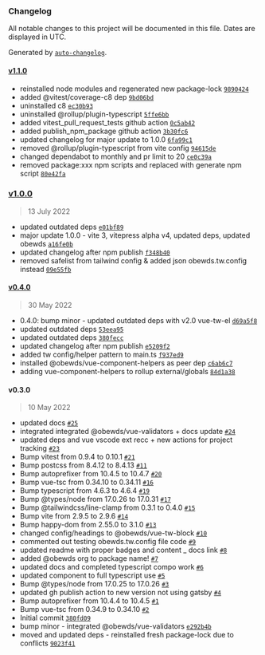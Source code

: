 ### Changelog

All notable changes to this project will be documented in this file. Dates are displayed in UTC.

Generated by [`auto-changelog`](https://github.com/CookPete/auto-changelog).

#### [v1.1.0](https://github.com/obewds/vue-tw-block/compare/v1.0.0...v1.1.0)

- reinstalled node modules and regenerated new package-lock [`9890424`](https://github.com/obewds/vue-tw-block/commit/9890424fca8b9ddcdd0d41d4e999dda0db85aad8)
- added @vitest/coverage-c8 dep [`9bd06bd`](https://github.com/obewds/vue-tw-block/commit/9bd06bdaeb79b1df632ecd5af760375acd6c40a6)
- uninstalled c8 [`ec30b93`](https://github.com/obewds/vue-tw-block/commit/ec30b93506cf49f95b8b9dca723661db3961df5f)
- uninstalled @rollup/plugin-typescript [`5ffe6bb`](https://github.com/obewds/vue-tw-block/commit/5ffe6bbf7014e55a4ebe8fb92e97bc8530797443)
- added vitest_pull_request_tests github action [`0c5ab42`](https://github.com/obewds/vue-tw-block/commit/0c5ab42450af36b863dc224e16cc25813b75dda2)
- added publish_npm_package github action [`3b30fc6`](https://github.com/obewds/vue-tw-block/commit/3b30fc6f3a96ddf803149a783e2867e8b9838743)
- updated changelog for major update to 1.0.0 [`6fa99c1`](https://github.com/obewds/vue-tw-block/commit/6fa99c198c3c02c0eee3cf7d5a725d0d60a5e788)
- removed @rollup/plugin-typescript from vite config [`94615de`](https://github.com/obewds/vue-tw-block/commit/94615de729c75c28d5a2a38fe56999a610613678)
- changed dependabot to monthly and pr limit to 20 [`ce0c39a`](https://github.com/obewds/vue-tw-block/commit/ce0c39a8a1544cabef89f18a1668ced265313e09)
- removed package:xxx npm scripts and replaced with generate npm script [`80e42fa`](https://github.com/obewds/vue-tw-block/commit/80e42fa472dc9e34a175124894df93ed8f0321b9)

### [v1.0.0](https://github.com/obewds/vue-tw-block/compare/v0.4.0...v1.0.0)

> 13 July 2022

- updated outdated deps [`e01bf89`](https://github.com/obewds/vue-tw-block/commit/e01bf894108ce854c48277c6a82bef2286d67548)
- major update 1.0.0 - vite 3, vitepress alpha v4, updated deps, updated obewds [`a16fe0b`](https://github.com/obewds/vue-tw-block/commit/a16fe0bdf98fae5c14302853906cd1ab04860a08)
- updated changelog after npm publish [`f348b40`](https://github.com/obewds/vue-tw-block/commit/f348b40ac6df23b907561ee328572007b3453032)
- removed safelist from tailwind config & added json obewds.tw.config instead [`09e55fb`](https://github.com/obewds/vue-tw-block/commit/09e55fb253933b175bcdaa78c82db59c12af7213)

#### [v0.4.0](https://github.com/obewds/vue-tw-block/compare/v0.3.0...v0.4.0)

> 30 May 2022

- 0.4.0: bump minor - updated outdated deps with v2.0 vue-tw-el [`d69a5f8`](https://github.com/obewds/vue-tw-block/commit/d69a5f81b16bb241fc830d983429bfca474547c9)
- updated outdated deps [`53eea95`](https://github.com/obewds/vue-tw-block/commit/53eea9579b70521b5a7650992528b73d6e16908d)
- updated outdated deps [`380fecc`](https://github.com/obewds/vue-tw-block/commit/380fecc5daa5fa2af51f325de5654142bbc6be2d)
- updated changelog after npm publish [`e5209f2`](https://github.com/obewds/vue-tw-block/commit/e5209f2754248c95c06ed3e1e03d1bea48214ec5)
- added tw config/helper pattern to main.ts [`f937ed9`](https://github.com/obewds/vue-tw-block/commit/f937ed9230a89a2e56c0b29f28ae82d8af8d36a6)
- installed @obewds/vue-component-helpers as peer dep [`c6ab6c7`](https://github.com/obewds/vue-tw-block/commit/c6ab6c7b94b773fd255265e6e538646ef66e1b2b)
- adding vue-component-helpers to rollup external/globals [`84d1a38`](https://github.com/obewds/vue-tw-block/commit/84d1a38be108dccdca03d187ca7251b4aeef04ac)

#### v0.3.0

> 10 May 2022

- updated docs [`#25`](https://github.com/obewds/vue-tw-block/pull/25)
- integrated integrated @obewds/vue-validators + docs update [`#24`](https://github.com/obewds/vue-tw-block/pull/24)
- updated deps and vue vscode ext recc + new actions for project tracking [`#23`](https://github.com/obewds/vue-tw-block/pull/23)
- Bump vitest from 0.9.4 to 0.10.1 [`#21`](https://github.com/obewds/vue-tw-block/pull/21)
- Bump postcss from 8.4.12 to 8.4.13 [`#11`](https://github.com/obewds/vue-tw-block/pull/11)
- Bump autoprefixer from 10.4.5 to 10.4.7 [`#20`](https://github.com/obewds/vue-tw-block/pull/20)
- Bump vue-tsc from 0.34.10 to 0.34.11 [`#16`](https://github.com/obewds/vue-tw-block/pull/16)
- Bump typescript from 4.6.3 to 4.6.4 [`#19`](https://github.com/obewds/vue-tw-block/pull/19)
- Bump @types/node from 17.0.26 to 17.0.31 [`#17`](https://github.com/obewds/vue-tw-block/pull/17)
- Bump @tailwindcss/line-clamp from 0.3.1 to 0.4.0 [`#15`](https://github.com/obewds/vue-tw-block/pull/15)
- Bump vite from 2.9.5 to 2.9.6 [`#14`](https://github.com/obewds/vue-tw-block/pull/14)
- Bump happy-dom from 2.55.0 to 3.1.0 [`#13`](https://github.com/obewds/vue-tw-block/pull/13)
- changed config/headings to @obewds/vue-tw-block [`#10`](https://github.com/obewds/vue-tw-block/pull/10)
- commented out testing obewds.tw.config file code [`#9`](https://github.com/obewds/vue-tw-block/pull/9)
- updated readme with proper badges and content _ docs link [`#8`](https://github.com/obewds/vue-tw-block/pull/8)
- added @obewds org to package name! [`#7`](https://github.com/obewds/vue-tw-block/pull/7)
- updated docs and completed typescript compo work [`#6`](https://github.com/obewds/vue-tw-block/pull/6)
- updated component to full typescript use [`#5`](https://github.com/obewds/vue-tw-block/pull/5)
- Bump @types/node from 17.0.25 to 17.0.26 [`#3`](https://github.com/obewds/vue-tw-block/pull/3)
- updated gh publish action to new version not using gatsby [`#4`](https://github.com/obewds/vue-tw-block/pull/4)
- Bump autoprefixer from 10.4.4 to 10.4.5 [`#1`](https://github.com/obewds/vue-tw-block/pull/1)
- Bump vue-tsc from 0.34.9 to 0.34.10 [`#2`](https://github.com/obewds/vue-tw-block/pull/2)
- Initial commit [`380fd09`](https://github.com/obewds/vue-tw-block/commit/380fd09f336764ec42208016c775f2e8103447e9)
- bump minor - integrated @obewds/vue-validators [`e292b4b`](https://github.com/obewds/vue-tw-block/commit/e292b4bc7ae2dbee91291014bb363109681d3ab7)
- moved and updated deps - reinstalled fresh package-lock due to conflicts [`9023f41`](https://github.com/obewds/vue-tw-block/commit/9023f413b798ac78cc7e3a07e07d0b49ab19f349)
